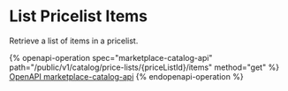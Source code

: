 # List Pricelist Items

Retrieve a list of items in a pricelist.

{% openapi-operation spec="marketplace-catalog-api" path="/public/v1/catalog/price-lists/{priceListId}/items" method="get" %}
[OpenAPI marketplace-catalog-api](https://api.platform.softwareone.com/public/v1/catalog/openapi.json)
{% endopenapi-operation %}
